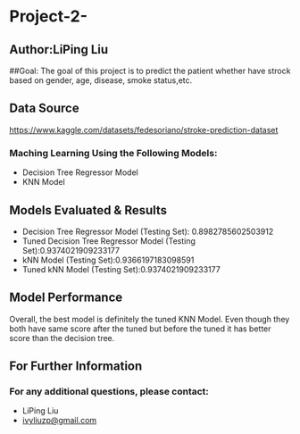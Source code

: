 # Project-2-

## Author:LiPing Liu


##Goal: 
The goal of this project is to predict the patient whether have strock based on gender, age, disease, smoke status,etc.

## Data Source

https://www.kaggle.com/datasets/fedesoriano/stroke-prediction-dataset

### Maching Learning Using the Following Models:

- Decision Tree Regressor Model
- KNN Model

## Models Evaluated & Results
- Decision Tree Regressor Model (Testing Set): 0.8982785602503912
- Tuned Decision Tree Regressor Model (Testing Set):0.9374021909233177
- kNN Model (Testing Set):0.9366197183098591
- Tuned kNN Model (Testing Set):0.9374021909233177

## Model Performance

Overall, the best model is definitely the tuned KNN Model. Even though they both have same score after the tuned but  before the tuned it has better score than the decision tree.


## For Further Information
### For any additional questions, please contact:
- LiPing Liu
- ivyliuzp@gmail.com
